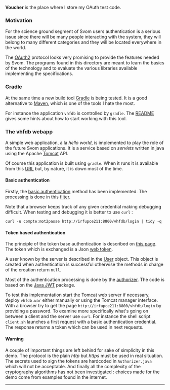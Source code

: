 **Voucher** is the place where I store my OAuth test code.

### Motivation

For the science ground segment of Svom users authentication is a serious issue since there
will be many people interacting with the system, they will belong to many different categories and they will be
located everywhere in the world.

The [OAuth2](https://oauth.net/2/) protocol looks very promising to provide the features needed by Svom.
The programs found in this directory are meant to learn the basics of the technology and to evaluate the various
libraries available implementing the specifications.

### Gradle

At the same time a new build tool [Gradle](https://gradle.org/) is being tested. It is a good alternative
to [Maven](https://maven.apache.org/), which is one of the tools I hate the most.

For instance the application `vhfdb` is controlled by `gradle`. The
[README](https://drf-gitlab.cea.fr/lefevre/jplf/blob/master/voucher/vhfdb/README.md)
gives some hints about how to start working with this tool.

### The vhfdb webapp

A simple web application, à la *hello world*, is implemented to play the role of the
future Svom applications. It is a service based on *servlets* written in java using the
Apache [Tomcat](https://tomcat.apache.org/tomcat-8.0-doc/index.html) API.

Of course this application is built using `gradle`. When it runs it is available
from this [URL](http://irfupce211:8800/vhfdb) but, by nature, it is down most of the time.

#### Basic authentication

Firstly, the [basic authentication](https://en.wikipedia.org/wiki/Basic_access_authentication)
method has been implemented. The processing is done in this
[filter](/voucher/vhfdb/src/main/java/org/svom/vhfdb/server/CheckInFilter.java).

Note that a browser keeps track of any given credential making debugging difficult. When testing and debugging it is better to use `curl` :

`curl -u compte:mot2passe http://irfupce211:8800/vhfdb/login | tidy -q`

#### Token based authentication

The principle of the token base authentication is described on
[this page](https://scotch.io/tutorials/the-ins-and-outs-of-token-based-authentication).
The token which is exchanged is a Json [web token](https://scotch.io/tutorials/the-anatomy-of-a-json-web-token).

A user known by the server is described in the
[User](/voucher/vhfdb/src/main/java/org/svom/vhfdb/data/User.java) object. This object is created when authentication is successful
otherwise the methods in charge of the creation return `null`.

Most of the authentication processing is done by the
[authorizer](/voucher/vhfdb/src/main/java/org/svom/vhfdb/server/Authorizer.java). The code is based
on the [Java JWT](https://github.com/jwtk/jjwt) package.

To test this implementation start the Tomcat web server if necessary, deploy `vhfdb.war` either manually or using the Tomcat manager interface.
With a browser try to get the page `http://irfupce211:8800/vhfdb/login` by providing a password. To examine more specifically what's going on
between a client and the server use `curl`. For instance the shell script `client.sh` launches a first request with a basic authentication
credential. The response returns a token which can be used in next requests.

#### Warning

A couple of important things are left behind for sake of simplicity in this demo. The protocol is the plain *http* but *https* must be used in
real situation. The secrets used to sign the tokens are hardcoded in `Authorizer.java` which will not be acceptable. And finally all
the complexity of the cryptography algorithms has not been investigated : choices made for the demo come from examples found in the internet.

---